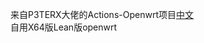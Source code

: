 来自P3TERX大佬的Actions-Openwrt项目[中文](https://p3terx.com/archives/build-openwrt-with-github-actions.html)  
自用X64版Lean版openwrt  


